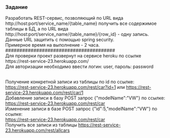 <h3>Задание</h3>
Разработать REST-сервис, позволяющий по URL вида
http://host:port/service_name/{table_name} получить все содержимое таблицы в БД, а по
URL вида http://host:port/service_name/{table_name}/{row_id} - одну запись. Данные URL
защитить с помощью spring security.<br>
Примерное время на выполнение - 2 часа.<br>
#######################################<br>
Для проверки проект развернут на сервисе heroku по ссылке https://rest-service-23.herokuapp.com/<br>
Для авторизации необходимо ввести логин: user, пароль: password<br><br>

Получение конкретной записи из таблицы по id по ссылке:<br>
https://rest-service-23.herokuapp.com/rest/car?id=1 или https://rest-service-23.herokuapp.com/rest/car/1 <br>
Добавление записи в базу POST запрос {"modelName":"VW"} по ссылке:<br>
https://rest-service-23.herokuapp.com/rest/car <br>
Изменение записи в базе POST запрос {"id":5,"modelName":"VW"} по ссылке:<br>
https://rest-service-23.herokuapp.com/rest/car <br>
Получить все записи из таблицы https://rest-service-23.herokuapp.com/rest/allcars <br>
